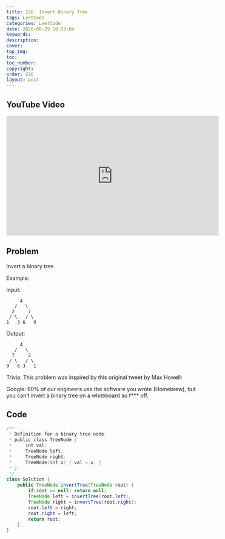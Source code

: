 ```yaml
---
title: 226. Invert Binary Tree
tags: LeetCode
categories: LeetCode
date: 2020-08-29 10:23:04
keywords:
description:
cover:
top_img:
toc:
toc_number:
copyright:
order: 226
layout: post
---
```


## YouTube Video

<iframe width="560" height="315" src="https://www.youtube.com/embed/x_b4Id6KL8Q" frameborder="0" allow="accelerometer; autoplay; encrypted-media; gyroscope; picture-in-picture" allowfullscreen></iframe>

## Problem

Invert a binary tree.

Example:

Input:

```
     4
   /   \
  2     7
 / \   / \
1   3 6   9
```

Output:

```
     4
   /   \
  7     2
 / \   / \
9   6 3   1
```

Trivia:
This problem was inspired by this original tweet by Max Howell:

Google: 90% of our engineers use the software you wrote (Homebrew), but you can’t invert a binary tree on a whiteboard so f\*\*\* off.

## Code

```java
/**
 * Definition for a binary tree node.
 * public class TreeNode {
 *     int val;
 *     TreeNode left;
 *     TreeNode right;
 *     TreeNode(int x) { val = x; }
 * }
 */
class Solution {
    public TreeNode invertTree(TreeNode root) {
        if(root == null) return null;
        TreeNode left = invertTree(root.left);
        TreeNode right = invertTree(root.right);
        root.left = right;
        root.right = left;
        return root;
    }
}
```
